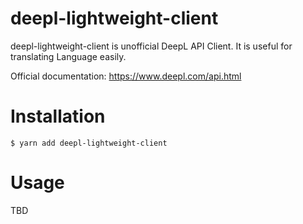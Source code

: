 # deepl-lightweight-client

deepl-lightweight-client is unofficial DeepL API Client.
It is useful for translating Language easily.

Official documentation: https://www.deepl.com/api.html

# Installation

```
$ yarn add deepl-lightweight-client
```

# Usage

TBD

